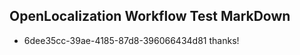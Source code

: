 ## OpenLocalization Workflow Test MarkDown
* 6dee35cc-39ae-4185-87d8-396066434d81 thanks!

<!--HONumber=Aug16_HO3-->


